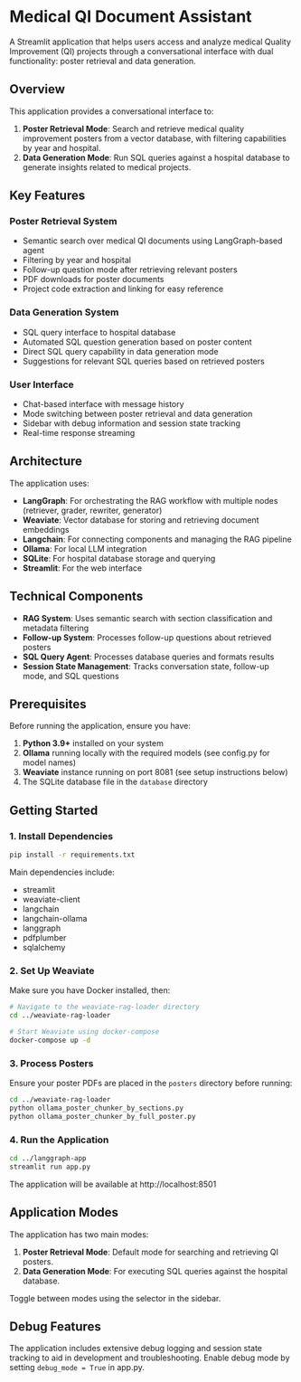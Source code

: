 # Medical QI Document Assistant

A Streamlit application that helps users access and analyze medical Quality Improvement (QI) projects through a conversational interface with dual functionality: poster retrieval and data generation.

## Overview

This application provides a conversational interface to:

1. **Poster Retrieval Mode**: Search and retrieve medical quality improvement posters from a vector database, with filtering capabilities by year and hospital.
2. **Data Generation Mode**: Run SQL queries against a hospital database to generate insights related to medical projects.

## Key Features

### Poster Retrieval System
- Semantic search over medical QI documents using LangGraph-based agent
- Filtering by year and hospital
- Follow-up question mode after retrieving relevant posters
- PDF downloads for poster documents
- Project code extraction and linking for easy reference

### Data Generation System
- SQL query interface to hospital database
- Automated SQL question generation based on poster content
- Direct SQL query capability in data generation mode
- Suggestions for relevant SQL queries based on retrieved posters

### User Interface
- Chat-based interface with message history
- Mode switching between poster retrieval and data generation
- Sidebar with debug information and session state tracking
- Real-time response streaming

## Architecture

The application uses:
- **LangGraph**: For orchestrating the RAG workflow with multiple nodes (retriever, grader, rewriter, generator)
- **Weaviate**: Vector database for storing and retrieving document embeddings
- **Langchain**: For connecting components and managing the RAG pipeline
- **Ollama**: For local LLM integration
- **SQLite**: For hospital database storage and querying
- **Streamlit**: For the web interface

## Technical Components

- **RAG System**: Uses semantic search with section classification and metadata filtering
- **Follow-up System**: Processes follow-up questions about retrieved posters
- **SQL Query Agent**: Processes database queries and formats results
- **Session State Management**: Tracks conversation state, follow-up mode, and SQL questions

## Prerequisites

Before running the application, ensure you have:

1. **Python 3.9+** installed on your system
2. **Ollama** running locally with the required models (see config.py for model names)
3. **Weaviate** instance running on port 8081 (see setup instructions below)
4. The SQLite database file in the `database` directory

## Getting Started

### 1. Install Dependencies

```bash
pip install -r requirements.txt
```

Main dependencies include:
- streamlit
- weaviate-client
- langchain
- langchain-ollama
- langgraph
- pdfplumber
- sqlalchemy

### 2. Set Up Weaviate

Make sure you have Docker installed, then:

```bash
# Navigate to the weaviate-rag-loader directory
cd ../weaviate-rag-loader

# Start Weaviate using docker-compose
docker-compose up -d
```

### 3. Process Posters

Ensure your poster PDFs are placed in the `posters` directory before running:

```bash
cd ../weaviate-rag-loader
python ollama_poster_chunker_by_sections.py
python ollama_poster_chunker_by_full_poster.py
```

### 4. Run the Application

```bash
cd ../langgraph-app
streamlit run app.py
```

The application will be available at http://localhost:8501

## Application Modes

The application has two main modes:

1. **Poster Retrieval Mode**: Default mode for searching and retrieving QI posters.
2. **Data Generation Mode**: For executing SQL queries against the hospital database.

Toggle between modes using the selector in the sidebar.

## Debug Features

The application includes extensive debug logging and session state tracking to aid in development and troubleshooting. Enable debug mode by setting `debug_mode = True` in app.py. 